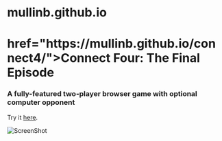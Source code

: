 # mullinb.github.io


<h1>href="https://mullinb.github.io/connect4/">Connect Four: The Final Episode </a></h1>

<h3> A fully-featured two-player browser game with optional computer opponent </h3>





Try it <a href="https://mullinb.github.io/connect4/">here</a>.





![ScreenShot](screenshot.jpg)
